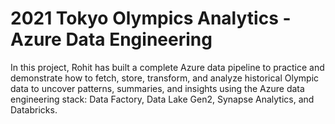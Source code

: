 # 2021 Tokyo Olympics Analytics - Azure Data Engineering
In this project, Rohit has built a complete Azure data pipeline to practice and demonstrate how to fetch, store, transform, and analyze historical Olympic data to uncover patterns, summaries, and insights using the Azure data engineering stack: Data Factory, Data Lake Gen2, Synapse Analytics, and Databricks.
